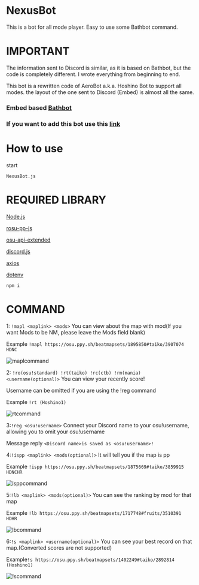 # NexusBot
This is a bot for all mode player. Easy to use some Bathbot command.

# IMPORTANT
The information sent to Discord is similar, as it is based on Bathbot, but the code is completely different. I wrote everything from beginning to end.

This bot is a rewritten code of AeroBot a.k.a. Hoshino Bot to support all modes. the layout of the one sent to Discord (Embed) is almost all the same.

### Embed based [Bathbot](https://github.com/MaxOhn/Bathbot)

### If you want to add this bot use this [link](https://discord.com/api/oauth2/authorize?client_id=1105049601762930738&permissions=92160&scope=bot)

# How to use

start 
```
NexusBot.js
```

# REQUIRED LIBRARY

[Node.js](https://nodejs.org/ja)

[rosu-pp-js](https://github.com/MaxOhn/rosu-pp-js)

[osu-api-extended](https://github.com/cyperdark/osu-api-extended)

[discord.js](https://discord.js.org/#/)

[axios](https://www.npmjs.com/package/axios)

[dotenv](https://github.com/motdotla/dotenv)

```
npm i
```

# COMMAND

1: `!mapl <maplink> <mods>` 
You can view about the map with mod(If you want Mods to be NM, please leave the Mods field blank)

Example ```!mapl https://osu.ppy.sh/beatmapsets/1895850#taiko/3907074 HDNC```

![maplcommand](https://i.imgur.com/1f9UUi1.png)

2: `!ro(osu!standard) !rt(taiko) !rc(ctb) !rm(mania) <username(optional)>`
You can view your recently score!

Username can be omitted if you are using the !reg command

Example ```!rt (Hoshino1)```

![rtcommand](https://i.imgur.com/bRwwBIz.png)

3:`!reg <osu!username>`
Connect your Discord name to your osu!username, allowing you to omit your osu!username

Message reply
```<Discord name>is saved as <osu!username>!```


4:`!ispp <maplink> <mods(optional)>`
It will tell you if the map is pp

Example ```!ispp https://osu.ppy.sh/beatmapsets/1875669#taiko/3859915 HDNCHR```

![isppcommand](https://i.imgur.com/TeyaAmE.png)

5:`!lb <maplink> <mods(optional)>`
You can see the ranking by mod for that map

Example ```!lb https://osu.ppy.sh/beatmapsets/1717748#fruits/3510391 HDHR```

![lbcommand](https://i.imgur.com/ZYLUt9n.png)

6:`!s <maplink> <username(optional)>`
You can see your best record on that map.(Converted scores are not supported)

Example```!s https://osu.ppy.sh/beatmapsets/1402249#taiko/2892814 (Hoshino1)```

![!scommand](https://i.imgur.com/wcJyx3J.png)



